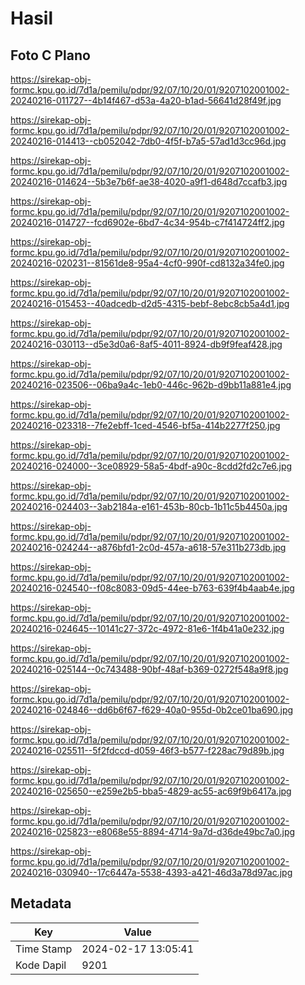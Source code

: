 # Hasil

## Foto C Plano

https://sirekap-obj-formc.kpu.go.id/7d1a/pemilu/pdpr/92/07/10/20/01/9207102001002-20240216-011727--4b14f467-d53a-4a20-b1ad-56641d28f49f.jpg

https://sirekap-obj-formc.kpu.go.id/7d1a/pemilu/pdpr/92/07/10/20/01/9207102001002-20240216-014413--cb052042-7db0-4f5f-b7a5-57ad1d3cc96d.jpg

https://sirekap-obj-formc.kpu.go.id/7d1a/pemilu/pdpr/92/07/10/20/01/9207102001002-20240216-014624--5b3e7b6f-ae38-4020-a9f1-d648d7ccafb3.jpg

https://sirekap-obj-formc.kpu.go.id/7d1a/pemilu/pdpr/92/07/10/20/01/9207102001002-20240216-014727--fcd6902e-6bd7-4c34-954b-c7f414724ff2.jpg

https://sirekap-obj-formc.kpu.go.id/7d1a/pemilu/pdpr/92/07/10/20/01/9207102001002-20240216-020231--81561de8-95a4-4cf0-990f-cd8132a34fe0.jpg

https://sirekap-obj-formc.kpu.go.id/7d1a/pemilu/pdpr/92/07/10/20/01/9207102001002-20240216-015453--40adcedb-d2d5-4315-bebf-8ebc8cb5a4d1.jpg

https://sirekap-obj-formc.kpu.go.id/7d1a/pemilu/pdpr/92/07/10/20/01/9207102001002-20240216-030113--d5e3d0a6-8af5-4011-8924-db9f9feaf428.jpg

https://sirekap-obj-formc.kpu.go.id/7d1a/pemilu/pdpr/92/07/10/20/01/9207102001002-20240216-023506--06ba9a4c-1eb0-446c-962b-d9bb11a881e4.jpg

https://sirekap-obj-formc.kpu.go.id/7d1a/pemilu/pdpr/92/07/10/20/01/9207102001002-20240216-023318--7fe2ebff-1ced-4546-bf5a-414b2277f250.jpg

https://sirekap-obj-formc.kpu.go.id/7d1a/pemilu/pdpr/92/07/10/20/01/9207102001002-20240216-024000--3ce08929-58a5-4bdf-a90c-8cdd2fd2c7e6.jpg

https://sirekap-obj-formc.kpu.go.id/7d1a/pemilu/pdpr/92/07/10/20/01/9207102001002-20240216-024403--3ab2184a-e161-453b-80cb-1b11c5b4450a.jpg

https://sirekap-obj-formc.kpu.go.id/7d1a/pemilu/pdpr/92/07/10/20/01/9207102001002-20240216-024244--a876bfd1-2c0d-457a-a618-57e311b273db.jpg

https://sirekap-obj-formc.kpu.go.id/7d1a/pemilu/pdpr/92/07/10/20/01/9207102001002-20240216-024540--f08c8083-09d5-44ee-b763-639f4b4aab4e.jpg

https://sirekap-obj-formc.kpu.go.id/7d1a/pemilu/pdpr/92/07/10/20/01/9207102001002-20240216-024645--10141c27-372c-4972-81e6-1f4b41a0e232.jpg

https://sirekap-obj-formc.kpu.go.id/7d1a/pemilu/pdpr/92/07/10/20/01/9207102001002-20240216-025144--0c743488-90bf-48af-b369-0272f548a9f8.jpg

https://sirekap-obj-formc.kpu.go.id/7d1a/pemilu/pdpr/92/07/10/20/01/9207102001002-20240216-024846--dd6b6f67-f629-40a0-955d-0b2ce01ba690.jpg

https://sirekap-obj-formc.kpu.go.id/7d1a/pemilu/pdpr/92/07/10/20/01/9207102001002-20240216-025511--5f2fdccd-d059-46f3-b577-f228ac79d89b.jpg

https://sirekap-obj-formc.kpu.go.id/7d1a/pemilu/pdpr/92/07/10/20/01/9207102001002-20240216-025650--e259e2b5-bba5-4829-ac55-ac69f9b6417a.jpg

https://sirekap-obj-formc.kpu.go.id/7d1a/pemilu/pdpr/92/07/10/20/01/9207102001002-20240216-025823--e8068e55-8894-4714-9a7d-d36de49bc7a0.jpg

https://sirekap-obj-formc.kpu.go.id/7d1a/pemilu/pdpr/92/07/10/20/01/9207102001002-20240216-030940--17c6447a-5538-4393-a421-46d3a78d97ac.jpg


## Metadata

| Key        | Value               |
| ---------- | ------------------- |
| Time Stamp | 2024-02-17 13:05:41 |
| Kode Dapil | 9201                |



